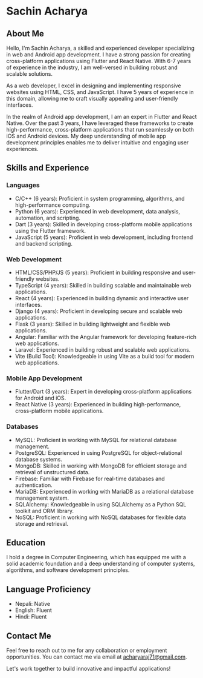 # Sachin Acharya

## About Me
Hello, I'm Sachin Acharya, a skilled and experienced developer specializing in web and Android app development. I have a strong passion for creating cross-platform applications using Flutter and React Native. With 6-7 years of experience in the industry, I am well-versed in building robust and scalable solutions.

As a web developer, I excel in designing and implementing responsive websites using HTML, CSS, and JavaScript. I have 5 years of experience in this domain, allowing me to craft visually appealing and user-friendly interfaces.

In the realm of Android app development, I am an expert in Flutter and React Native. Over the past 3 years, I have leveraged these frameworks to create high-performance, cross-platform applications that run seamlessly on both iOS and Android devices. My deep understanding of mobile app development principles enables me to deliver intuitive and engaging user experiences.

## Skills and Experience

### Languages
- C/C++ (6 years): Proficient in system programming, algorithms, and high-performance computing.
- Python (6 years): Experienced in web development, data analysis, automation, and scripting.
- Dart (3 years): Skilled in developing cross-platform mobile applications using the Flutter framework.
- JavaScript (5 years): Proficient in web development, including frontend and backend scripting.

### Web Development
- HTML/CSS/PHP/JS (5 years): Proficient in building responsive and user-friendly websites.
- TypeScript (4 years): Skilled in building scalable and maintainable web applications.
- React (4 years): Experienced in building dynamic and interactive user interfaces.
- Django (4 years): Proficient in developing secure and scalable web applications.
- Flask (3 years): Skilled in building lightweight and flexible web applications.
- Angular: Familiar with the Angular framework for developing feature-rich web applications.
- Laravel: Experienced in building robust and scalable web applications.
- Vite (Build Tool): Knowledgeable in using Vite as a build tool for modern web applications.

### Mobile App Development
- Flutter/Dart (3 years): Expert in developing cross-platform applications for Android and iOS.
- React Native (3 years): Experienced in building high-performance, cross-platform mobile applications.

### Databases
- MySQL: Proficient in working with MySQL for relational database management.
- PostgreSQL: Experienced in using PostgreSQL for object-relational database systems.
- MongoDB: Skilled in working with MongoDB for efficient storage and retrieval of unstructured data.
- Firebase: Familiar with Firebase for real-time databases and authentication.
- MariaDB: Experienced in working with MariaDB as a relational database management system.
- SQLAlchemy: Knowledgeable in using SQLAlchemy as a Python SQL toolkit and ORM library.
- NoSQL: Proficient in working with NoSQL databases for flexible data storage and retrieval.

## Education
I hold a degree in Computer Engineering, which has equipped me with a solid academic foundation and a deep understanding of computer systems, algorithms, and software development principles.

## Language Proficiency
- Nepali: Native
- English: Fluent
- Hindi: Fluent

## Contact Me
Feel free to reach out to me for any collaboration or employment opportunities. You can contact me via email at [acharyaraj71@gmail.com](mailto:acharyaraj71@gmail.com).

Let's work together to build innovative and impactful applications!
